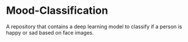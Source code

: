 # Mood-Classification
A repository that contains a deep learning model to classify if a person is happy or sad based on face images.

